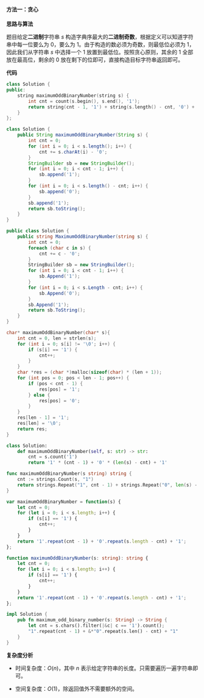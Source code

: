 #### 方法一：贪心

**思路与算法**

题目给定**二进制**字符串 $s$ 构造字典序最大的**二进制奇数**，根据定义可以知道字符串中每一位要么为 $0$，要么为 $1$。由于构造的数必须为奇数，则最低位必须为 $1$，因此我们从字符串 $s$ 中选择一个 $1$ 放置到最低位。按照贪心原则，其余的 $1$ 全部放在最高位，剩余的 $0$ 放在剩下的位即可，直接构造目标字符串返回即可。

**代码**

```C++ [sol1-C++]
class Solution {
public:
    string maximumOddBinaryNumber(string s) {
        int cnt = count(s.begin(), s.end(), '1');
        return string(cnt - 1, '1') + string(s.length() - cnt, '0') + '1';
    }
};
```

```Java [sol1-Java]
class Solution {
    public String maximumOddBinaryNumber(String s) {
        int cnt = 0;
        for (int i = 0; i < s.length(); i++) {
            cnt += s.charAt(i) - '0';
        }
        StringBuilder sb = new StringBuilder();
        for (int i = 0; i < cnt - 1; i++) {
            sb.append('1');
        }
        for (int i = 0; i < s.length() - cnt; i++) {
            sb.append('0');
        }
        sb.append('1');
        return sb.toString();
    }
}
```

```C# [sol1-C#]
public class Solution {
    public string MaximumOddBinaryNumber(string s) {
        int cnt = 0;
        foreach (char c in s) {
            cnt += c - '0';
        }
        StringBuilder sb = new StringBuilder();
        for (int i = 0; i < cnt - 1; i++) {
            sb.Append('1');
        }
        for (int i = 0; i < s.Length - cnt; i++) {
            sb.Append('0');
        }
        sb.Append('1');
        return sb.ToString();
    }
}
```

```C [sol1-C]
char* maximumOddBinaryNumber(char* s){
    int cnt = 0, len = strlen(s);
    for (int i = 0; s[i] != '\0'; i++) {
        if (s[i] == '1') {
            cnt++;
        }
    }
    char *res = (char *)malloc(sizeof(char) * (len + 1));
    for (int pos = 0; pos < len - 1; pos++) {
        if (pos < cnt - 1) {
            res[pos] = '1';
        } else {
            res[pos] = '0';
        }
    }
    res[len - 1] = '1';
    res[len] = '\0';
    return res;
}
```

```Python [sol1-Python3]
class Solution:
    def maximumOddBinaryNumber(self, s: str) -> str:
        cnt = s.count('1')
        return '1' * (cnt - 1) + '0' * (len(s) - cnt) + '1'
```

```Go [sol1-Go]
func maximumOddBinaryNumber(s string) string {
    cnt := strings.Count(s, "1")
	return strings.Repeat("1", cnt - 1) + strings.Repeat("0", len(s) - cnt) + "1"
}
```

```JavaScript [sol1-JavaScript]
var maximumOddBinaryNumber = function(s) {
    let cnt = 0;
    for (let i = 0; i < s.length; i++) {
        if (s[i] == '1') {
            cnt++;
        }
    }
    return '1'.repeat(cnt - 1) + '0'.repeat(s.length - cnt) + '1';
};
```

```TypeScript [sol1-TypeScript]
function maximumOddBinaryNumber(s: string): string {
    let cnt = 0;
    for (let i = 0; i < s.length; i++) {
        if (s[i] == '1') {
            cnt++;
        }
    }
    return '1'.repeat(cnt - 1) + '0'.repeat(s.length - cnt) + '1';
};
```

```Rust [sol1-Rust]
impl Solution {
    pub fn maximum_odd_binary_number(s: String) -> String {
        let cnt = s.chars().filter(|&c| c == '1').count();
        "1".repeat(cnt - 1) + &*"0".repeat(s.len() - cnt) + "1"
    }
}
```

**复杂度分析**

- 时间复杂度：$O(n)$，其中 $n$ 表示给定字符串的长度。只需要遍历一遍字符串即可。

- 空间复杂度：$O(1)$，除返回值外不需要额外的空间。